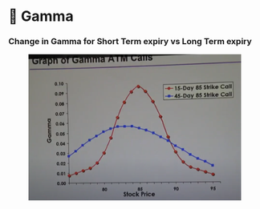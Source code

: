 # 💱 Gamma

### Change in Gamma for Short Term expiry vs Long Term expiry

<figure><img src="../../.gitbook/assets/image (2).png" alt=""><figcaption></figcaption></figure>
